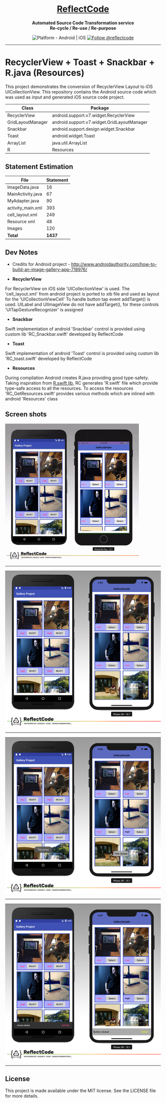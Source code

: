 <h1 align="center">
  <a href="http://www.reflectcode.com">
    ReflectCode
  </a>
</h1>
<p align="center">
  <strong>Automated Source Code Transformation service</strong><br>
  <strong>Re-cycle / Re-use / Re-purpose</strong><br>
</p>

<p align="center">
  <img src="https://img.shields.io/badge/Platform-Android%20%7C%20iOS-green" alt="Platform - Android | iOS" />
  <a href="https://twitter.com/intent/follow?screen_name=reflectcode">
    <img src="https://img.shields.io/twitter/follow/reflectcode.svg?label=Follow%20@reflectcode" alt="Follow @reflectcode" />
  </a>
</p>


-----
# RecyclerView + Toast + Snackbar + R.java (Resources)
This project demonstrates the conversion of RecyclerView Layout to iOS UICollectionView.
This repository contains the Android source code which was used as input and generated iOS source code project.
 
| Class | Package |
|---------|------------|
| RecyclerView | android.support.v7.widget.RecyclerView | 
| GridLayoutManager | android.support.v7.widget.GridLayoutManager| 
| Snackbar | android.support.design.widget.Snackbar| 
| Toast | android.widget.Toast| 
| ArrayList | java.util.ArrayList| 
| R | Resources | 


## Statement Estimation
| File | Statement |
|---------|------------|
| ImageData.java | 16 |
| MainActivity.java | 67 |
| MyAdapter.java | 90 |
| activity_main.xml | 393 |
| cell_layout.xml | 249 |
| Resource xml | 48 |
| Images | 120 |
| **Total** | **1437** |


## Dev Notes

* Credits for Android project - http://www.androidauthority.com/how-to-build-an-image-gallery-app-718976/

* **RecyclerView**

For RecyclerView on iOS side 'UICollectionView' is used. The 'cell_layout.xml' from android project is ported to xib file and used as layout for the 'UICollectionViewCell'
To handle button tap event addTarget() is used. UILabel and UIImageView do not have addTarget(), for these controls 'UITapGestureRecognizer' is assigned

* **Snackbar**

Swift implementation of android 'Snackbar' control is provided using custom lib 'RC_Snackbar.swift' developed by ReflectCode

* **Toast**

Swift implementation of android 'Toast' control is provided using custom lib 'RC_toast.swift' developed by ReflectCode

* **Resources**

During compilation Android creates R.java providing good type-safety. 
Taking inspiration from [R.swift lib](https://github.com/mac-cain13/R.swift), RC generates 'R.swift' file which provide type-safe access to all the resources.
To access the resources 'RC_GetResources.swift' provides various methods which are inlined with android 'Resources' class


## Screen shots

<img src="/Visuals/Side-by-Side-Small.gif" alt="Side-by-Side-Video"/>

-----

<img src="/Visuals/ScreenShot-01.png" alt="ScreenShot-01"/>

-----

<img src="/Visuals/ScreenShot-02.png" alt="ScreenShot-02"/>

-----

<img src="/Visuals/ScreenShot-03.png" alt="ScreenShot-03"/>

-----


## License

This project is made available under the MIT license. See the LICENSE file for more details.

